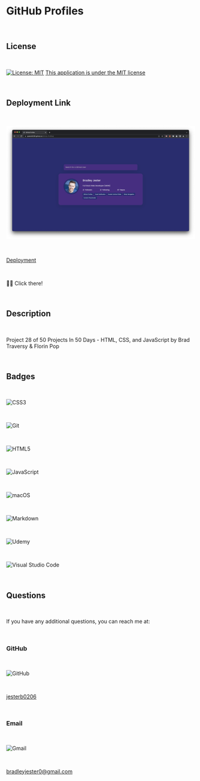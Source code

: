 # GitHub Profiles

<br>

## License

<br>

[![License: MIT](https://img.shields.io/badge/License-MIT-yellow.svg)](https://opensource.org/licenses/MIT)
[This application is under the MIT license](https://opensource.org/licenses/MIT)

<br>

## Deployment Link

<br>

![GitHub Profiles](images/GitHub-Profiles.png)

<br>

[Deployment](https://jesterb0206.github.io/GitHub-Profiles/)

<br>

☝🏻 Click there!

<br>

## Description

<br>

Project 28 of 50 Projects In 50 Days - HTML, CSS, and JavaScript by Brad Traversy & Florin Pop

<br>

## Badges

<br>

![CSS3](https://img.shields.io/badge/css3-%231572B6.svg?style=for-the-badge&logo=css3&logoColor=white)

<br>

![Git](https://img.shields.io/badge/git-%23F05033.svg?style=for-the-badge&logo=git&logoColor=white)

<br>

![HTML5](https://img.shields.io/badge/html5-%23E34F26.svg?style=for-the-badge&logo=html5&logoColor=white)

<br>

![JavaScript](https://img.shields.io/badge/javascript-%23323330.svg?style=for-the-badge&logo=javascript&logoColor=%23F7DF1E)

<br>

![macOS](https://img.shields.io/badge/mac%20os-000000?style=for-the-badge&logo=macos&logoColor=F0F0F0)

<br>

![Markdown](https://img.shields.io/badge/markdown-%23000000.svg?style=for-the-badge&logo=markdown&logoColor=white)

<br>

![Udemy](https://img.shields.io/badge/Udemy-A435F0?style=for-the-badge&logo=Udemy&logoColor=white)

<br>

![Visual Studio Code](https://img.shields.io/badge/Visual%20Studio%20Code-0078d7.svg?style=for-the-badge&logo=visual-studio-code&logoColor=white)

<br>

## Questions

<br>

If you have any additional questions, you can reach me at:

<br>

### GitHub

<br>

![GitHub](https://img.shields.io/badge/GitHub-100000?style=for-the-badge&logo=github&logoColor=white)

<br>

[jesterb0206](https://www.github.com/jesterb0206)

<br>

### Email

<br>

![Gmail](https://img.shields.io/badge/Gmail-D14836?style=for-the-badge&logo=gmail&logoColor=white)

<br>

bradleyjester0@gmail.com

<br>
